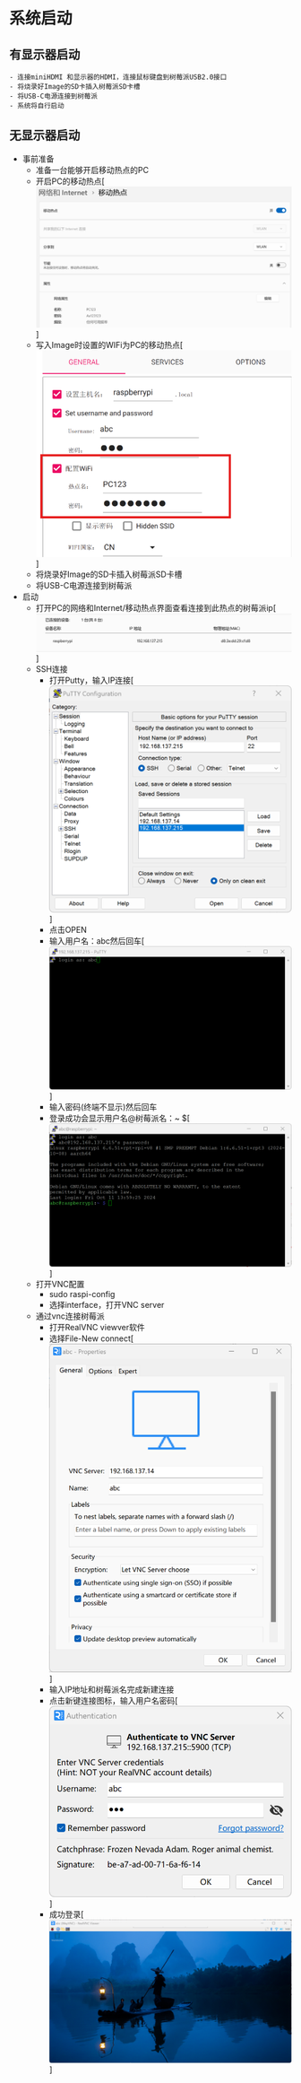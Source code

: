 # 系统启动
## 有显示器启动
    - 连接miniHDMI 和显示器的HDMI，连接鼠标键盘到树莓派USB2.0接口
    - 将烧录好Image的SD卡插入树莓派SD卡槽
    - 将USB-C电源连接到树莓派
    - 系统将自行启动
## 无显示器启动
- 事前准备
  - 准备一台能够开启移动热点的PC
  - 开启PC的移动热点[![alt text](image.png)]
  - 写入Image时设置的WIFi为PC的移动热点[![alt text](image-1.png)]
  - 将烧录好Image的SD卡插入树莓派SD卡槽
  - 将USB-C电源连接到树莓派
- 启动
  - 打开PC的网络和Internet/移动热点界面查看连接到此热点的树莓派ip[![alt text](image-2.png)]
  - SSH连接
    - 打开Putty，输入IP连接[![alt text](image-3.png)]
    - 点击OPEN
    - 输入用户名：abc然后回车[![alt text](image-4.png)]
    - 输入密码(终端不显示)然后回车
    - 登录成功会显示用户名@树莓派名：~ $[![alt text](image-5.png)]
  - 打开VNC配置
    - sudo raspi-config
    - 选择interface，打开VNC server
  - 通过vnc连接树莓派
    - 打开RealVNC viewver软件
    - 选择File-New connect[![alt text](image-6.png)]
    - 输入IP地址和树莓派名完成新建连接
    - 点击新键连接图标，输入用户名密码[![alt text](image-7.png)]
    - 成功登录[![alt text](image-8.png)]